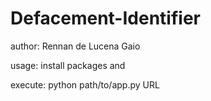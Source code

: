 # Defacement-Identifier

author: Rennan de Lucena Gaio

usage:
  install packages <sudo pip install nltk> and <sudo pip install urllib2>
  
  execute: python path/to/app.py URL
  
  
